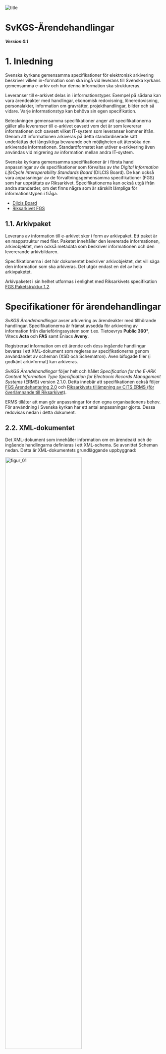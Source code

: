 ![title](https://github.com/svkau/SvKGS-Arendehandlingar/assets/13225565/cd221ec9-201b-4a6b-bc9c-4649614bc0fb)

# SvKGS-Ärendehandlingar

***Version 0.1***

# 1. Inledning

Svenska kyrkans gemensamma specifikationer för elektronisk arkivering beskriver vilken in¬formation som ska
ingå vid leverans till Svenska kyrkans gemensamma e-arkiv och hur denna information ska struktureras.

Leveranser till e-arkivet delas in i informationstyper. Exempel på sådana kan vara ärendeakter med handlingar,
ekonomisk redovisning, löneredovisning, personalakter, information om gravrätter, projekthandlingar, bilder
och så vidare. Varje informationstyp kan behöva sin egen specifikation.

Beteckningen gemensamma specifikationer anger att specifikationerna gäller alla leveranser till e-arkivet oavsett
vem det är som levererar informationen och oavsett vilket IT-system som leveranser kommer ifrån.
Genom att informationen arkiveras på detta standardiserade sätt underlättas det långsiktiga bevarande
och möjligheten att återsöka den arkiverade informationen. Standardformatet kan utöver e-arkivering
även användas vid migrering av information mellan andra IT-system.

Svenska kyrkans gemensamma specifikationer är i första hand anpassningar av de specifikationer som
förvaltas av *the Digital Information LifeCycle Interoperability Standards Board* (DILCIS Board).
De kan också vara anpassningar av de förvaltningsgemensamma specifikationer (FGS) som har upprättats av Riksarkivet.
Specifikationerna kan också utgå ifrån andra standarder, om det finns några som är särskilt lämpliga
för informationstypen i fråga.

- [Dilcis Board](https://dilcis.eu)
- [Riksarkivet FGS](https://riksarkivet.se/fgs-earkiv)

## 1.1. Arkivpaket

Leverans av information till e-arkivet sker i form av arkivpaket. Ett paket är en mappstruktur med filer.
Paketet innehåller den levererade informationen, arkivobjektet, men också metadata som beskriver
informationen och den levererande arkivbildaren.

Specifikationerna i det här dokumentet beskriver arkivobjektet, det vill säga den information som
ska arkiveras. Det utgör endast en del av hela arkivpaketet.

Arkivpaketet i sin helhet utformas i enlighet med Riksarkivets specifikation
[FGS Paketstruktur 1.2](https://riksarkivet.se/Media/pdf-filer/doi-t/FGS_Paketstruktur_RAFGS1V1_2.pdf).

# Specifikationer för ärendehandlingar

*SvKGS Ärendehandlingar* avser arkivering av ärendeakter med tillhörande handlingar.
Specifikationerna är främst avsedda för arkivering av information från diarieföringssystem som
t.ex. Tietoevrys **Public 360°**, Vitecs **Acta** och **FAS** samt Eniacs **Aveny**.

Registrerad information om ett ärende och dess ingående handlingar bevaras i ett XML-dokument som
regleras av specifikationerna genom användandet av scheman (XSD och Schematron).
Även bifogade filer (i godkänt arkivformat) kan arkiveras.

*SvKGS Ärendehandlingar* följer helt och hållet *Specification for the E-ARK Content Information Type
Specification for Electronic Records Management Systems* (ERMS) version 2.1.0.
Detta innebär att specifikationen också följer [FGS Ärendehantering 2.0](https://www.riksarkivet.se/faststallda-kommande-fgser)
och [Riksarkivets tillämpning av CITS ERMS (för överlämnande till Riksarkivet)](https://www.riksarkivet.se/Media/pdf-filer/doi-t/Riksarkivets_tillampning_CITS_ERMS_overlamnande_V1.0.pdf). 

ERMS tillåter att man gör anpassningar för den egna organisationens behov.
För användning i Svenska kyrkan har ett antal anpassningar gjorts.
Dessa redovisas nedan i detta dokument.

## 2.2. XML-dokumentet

Det XML-dokument som innehåller information om en ärendeakt och de ingående handlingarna definieras i ett XML-schema.
Se avsnittet Scheman nedan. Detta är XML-dokumentets grundläggande uppbyggnad:

<img src="https://github.com/svkau/SvKGS-Arendehandlingar/assets/13225565/0f2e491d-dc32-4565-9e4d-c27bf7c0bd76" alt="figur_01" width="70%"/>

*Figur 1. Grundläggande struktur i ett XML-dokument.*

Elementet `erms` är dokumentets rot-element. Elementet `control` innehåller underelement med information om
själva XML-dokumentet (se Tabell 1).

Elementet `aggregations` rymmer underelement av typen aggregation, vilket i det här fallet betyder ärendeakt
(se Tabell 2 och Tabell 3). Notera att det i *SvKGS Ärendehandlingar* endast får finnas en aggregation i varje XML-dokument.

Elementet `aggregation` kan innehålla flera element av typen record, alltså ärendehandlingar (se Tabell 4 och Tabell 5).
Varje `record` kan innehålla elementet `appendix` som är en bifogad fil till den registrerade handlingen (se Tabell 6).

Observera att det tillagda elementet `svkAppendix` används i *SvKGS Ärendehandlingar* i stället för ERMS-elementet `appendix`.

I tabellerna nedan finns de element som bör eller måste finnas i ett XML-dokument enligt *SvKGS Ärendehandlingar*.
Tabellerna följer strukturen i XML-dokumentet:

<img src="https://github.com/svkau/SvKGS-Arendehandlingar/assets/13225565/d8e9664f-a7a5-40a5-994d-28731a558577" alt="figur_02" width="70%"/>

*Figur 2. Översikt av tabeller med dataelement.*

## 2.3. Värdelistor

I många fall är det värde som får anges i ett dataelement begränsat till värden som finns i en specificerad värdelista.
De värdelistor som ingår i *SvKGS Ärendehandlingar* finns nedan i detta dokument.
Värdelistorna kan innehålla värden från ERMS eller vara tillagda värden och är därför också en del av
Svenska kyrkans anpassning av ERMS. Utgångspunkten har varit att så långt som möjligt använda värden från ERMS.

## 2.4. Scheman

XML-scheman och Schematron används i ERMS för att på ett mer tekniskt sätt definiera hur dataelementen
ska utformas. Scheman kan också användas för att validera ett XML-dokument så att man kan avgöra om det
följer specifikationen.

I ERMS ingår schemana [ERMS.xsd](https://citserms.dilcis.eu/schema/ERMS.xsd) och [ERMS.sch](https://citserms.dilcis.eu/schema/erms.sch).

I *SvKGS Ärendehandlingar* används schemana

**ERMS.xsd**<br/>
Schemat används för att validera de delat av XML-dokumentet som följer ERMS-standard.

**ERMS-SVK-element.xsd**<br/>
I detta schema definieras alla element som är Svenska kyrkans tillägg till ERMS. Schemat är alltså inte
specifikt för *SvKGS Ärendehandlingar* utan används i andra anpassningar av ERMS.
Schemat är publikt tillgängligt på [Github](https://github.com/svkau/ERMS-SVK-element.xsd).

**ERMS-SVK-ARENDE.xsd**<br/>
Schemat reglerar själva strukturen på den del av XML-dokumentet som utgörs av Svenska kyrkans tillägg
och vilka tillagda element som får användas i enlighet med SvKGS Ärendehandlingar.
Denna del av XML-dokumentet ingår i ERMS-elementet `additionalXMLData`.

**ERMS-SVK-ARENDEN.sch**<br/>
Schemat innehåller dels de regler som ingår i ERMS-standarden (ERMS.sch), dels Svenska kyrkans regler som
de beskrivs i *SvKGS Ärendehandlingar*. De två sistnämnda schemana är specifika för
*SvKGS Ärendehandlingar* och är publikt tillgängliga på [Github](https://github.com/svkau/SvKGS-Arendehandlingar).

En särskild anmärkning om elementet `appendix` i behöver göras. Eftersom det har funnits behov av att
utöka detta element med flera underelement, och då det inte finns något element `additionalXMLData` här,
används inte `appendix` utan i stället ett eget element `svkAppendix` som definieras i ERMS-SVK-element.xsd.

Användandet av elementet appendix förbjuds genom en regel i ERMS-SVK.sch.

För att validera ett XML-dokument och avgöra om det följer specifikationerna i *SvKGS Ärendehandlingar*, måste man
alltså använda både **ERMS.xsd** och **ERMS-SVK-ARENDE.xsd** (som i sin tur importerar och använder **ERMS-SVK-element.xsd**).
Därtill måste dokumentet valideras mot **ERMS-SVK-ARENDE.sch**.

## 2.5. Datatyper

Värden som anges i dataelementen måste vara av de datatyper som definieras i XML-schemana.
Datatyper som kan förekomma är:

- [string](https://www.w3.org/TR/xmlschema-2/#string)
- [token](https://www.w3.org/TR/xmlschema-2/#token)
- [integer](https://www.w3.org/TR/xmlschema-2/#integer)
- [decimal](https://www.w3.org/TR/xmlschema-2/#decimal)
- [dateTime](https://www.w3.org/TR/xmlschema-2/#dateTime)
- [boolean](https://www.w3.org/TR/xmlschema-2/#boolean)

För att ange datum används alltid datatypen dateTime, vilket betyder att både datum och klocklag ned till
sekundnivå ska anges i [UTC-format](https://sv.wikipedia.org/wiki/Koordinerad_universell_tid)
enligt [ISO 8601](https://sv.wikipedia.org/wiki/ISO_8601) (med bindestreck och kolon). Om klockslag saknas används
noll-tecken. Tidszon anges i regel inte och förutsätts då vara Europe/Stockholm.

Exempel på datum och tid: `2018-03-04T15:15:22`. Enbart datum: `2020-09-17T00:00:00`.

Vid angivande av tal (integer och decimal) används inte tusentalsavgränsare.

Vid angivande av decimal används punkt som decimalavgränsare.

## 2.6. Råd om användandet av *SvKGS Ärendehandlingar*

I tabellerna med dataelement nedan har varje element en identifieringskod (t.ex. ERMS-SVK:1).
Även elementets motsvarande kod i ERMS anges, om det inte är ett tillagt element.

Om ett element är obligatoriskt, anges detta särskilt. I annat fall är det frivilligt att använda elementet.

Element kan få förekomma en enda gång eller upprepade gånger i ett XML-dokument.
Om ett element får upprepas, anges detta särskilt. I annat fall får elementet endast förekomma en gång.

I tabellerna anges också motsvarande XML-elements namn och vilken datatyp som ska användas.

Informationen i det levererande IT-systemet måste mappas mot specifikationens dataelement och sedan transformeras
till ett XML-format som kan valideras av de scheman som ingår i specifikationen.
Alla XML-filer måste ha teckenkodning UTF-8.

En XML-fil får enbart innehålla ett enda ärende, men leveransen kan bestå av flera filer.
Filerna samlas i en mapp, och om leveransen innehåller dokumentfiler samlas dessa i en undermapp.
Varje sådant leveranspaket får bara innehålla ärenden från en och samma arkivbildare och ett och samma diarium.

<img src="https://github.com/svkau/SvKGS-Arendehandlingar/assets/13225565/98ae301d-a05f-4f40-aef9-2f77683210d6" alt="figur_03" width="70%"/>

*Figur 3. Mappstruktur för ärendeleverans. Namn på mappar och filer är enbart exempel.*

Innan en leverans till e-arkivet görs, måste den levererande parten och e-arkivets förvaltningsorganisation
tillsammans upprätta en leveransöverenskommelse där villkor och förutsättningar för leveransen specificeras.
Se mer om leveransförfarandet i Arkivhandboken, kapitel 8.

# 3. Dataelement med exempel

## 3.1. Övergripande information om XML-dokumentet

Kontroll är ett obligatoriskt element som beskriver själva XML-filen och vad den innehåller.
Den underlättare förståelsen av informationen, om XML-filen skulle separeras från arkivpaketet.

### Tabell 1. Kontroll

---

#### ERMS-SVK:1

(ERMS1)

***Identifikator***

> Identifierar ERMS-dokumentet

> Obligatoriskt. Elementet får upprepas.

> Tre identifikatorer måste användas: arkivbildarens namn och id samt ärendets nummer. Se exempel nedan.

> **XML-element:**	`identification`<br/>
> **Datatyp:**	string

---

#### ERMS-SVK:2

(ERMS2)

***Typ av identifikator***

> Beskrivning av identifikatorn.

> Obligatoriskt. Värdet väljs från SVK-värdelista 1.

> **XML-element:**	`identification/@identificationType`<br/>
> **Datatyp:**	string

---

#### Exempel 1 – Identifikator

```xml
<control>
    <identification identificationType="arkivbildare">Sunne pastorat</identification>
    <identification identificationType="organisationsnummer">1234567890</identification>
    <identification identificationType="aid">5610</identification>
    <identification identificationType="ärendenummer">P 2019-0254</identification>
</control>
```

---

#### ERMS-SVK:3

(ERMS3)

***Informationsklassning***

> Informationsklass som baseras på säkerhetsklassificering.

> **XML-element:**	`informationClass`<br/>
> **Datatyp:**	string

---

#### ERMS-SVK:4

(ERMS4-6)

***Klassificeringsstruktur***

> Den klassificeringsstruktur som har använts vid klassificering av det aktuella ärendet.

> Obligatoriskt. Värdet välj från SVK-värdelista 2.

> **XML-element:**	`classificationSchema/textualDescriptionOfClassificationSchema/p` <br/>
> **Datatyp:**	string

---

#### Exempel 2 – Klassificeringsstruktur

```xml
<control>
	<classificationSchema>
		<textualDescriptionOfClassificationSchema>
			<p>KlaSL2016_1.0</p>
		</textualDescriptionOfClassificationSchema>
	</classificationSchema>
</control>
```
---

#### ERMS-SVK:5

(ERMS8)

***Säkerhetsklassning***

> Säkerhetsklass.

> **XML-element:**	`securityClass` <br/>
> **Datatyp:**	string

---

#### ERMS-SVK:6

(ERMS10)

***Underhåll***

> Samlingselement för underhållsinformation som används för att beskriva XML-dokumentets tillkomst och eventuella ändringar.

> Obligatoriskt.

> **XML-element:**	`maintenanceInformation`

---

#### ERMS-SVK:7

(ERMS11)

***Status***

> XML-dokumentets status.

> Obligatoriskt. Värdet välj från SVK-värdelista 3.
>
> För ett nyskapat dokument är värdet alltid `new`.

> **XML-element:**	`maintenanceStatus/@value` <br/>
> **Datatyp:**	string

---

#### ERMS-SVK:8

(ERMS12)

***Skapare***

> Samlingselement med beskrivning av den instans som har skapat XML-dokumentet.

> Obligatoriskt.

> **XML-element:**	`maintenanceAgency`

---

#### ERMS-SVK:9

(ERMS13)

***Skapare ID***

> Identifierande kod för den instans som har skapat XML-dokumentet.

> Obligatoriskt.

> **XML-element:**	`agencyCode`<br/>
> **Datatyp:**	string

---

#### ERMS-SVK:10

(ERMS14)

***Typ av ID***

> Beskriver vilken typ av kod som har använts för att identifiera skaparen av XML-dokumentet.

> Obligatoriskt. Värdet väljs från SVK-värdelista 4.

> **XML-element:**	`agencyCode/@type`<br/>
> **Datatyp:**	string

---

#### ERMS-SVK:11

(ERMS15)

***Alternativt ID***

> Ytterligare en identifierande kod som kan användas vid behov.

> **XML-element:**	`otherAgencyCode<br/>
> **Datatyp:**	string

---

#### ERMS-SVK:12

(ERMS16)

***Typ av alternativt IDID***

> Samma som ovan (ERMS-SVK:10)

> Obligatoriskt om Alternativt ID används.

> **XML-element:**	`otherAgencyCode/@type`<br/>
> **Datatyp:**	string

---

#### ERMS-SVK:13

(ERMS17)

***Skapare Namn***

> Namn på den instans som har skapat XML-dokumentet.

> Obligatoriskt.

> **XML-element:**	`agencyName`<br/>
> **Datatyp:**	string

---

#### ERMS-SVK:14

(ERMS19)

***Underhållshistoria***

>Samlingselement för dokumentets underhållshistoria.

> Obligatoriskt.

> **XML-element:**	`maintenanceHistory`

---

#### ERMS-SVK:15

(ERMS20)

***Underhållshändelse***

> En händelse i dokumentets underhållshistoria.

> Obligatoriskt. Elementet kan upprepas.
> 
> När XML-dokumentet skapas, får det en *Underhållshändelse* av typen `created`.

> **XML-element:**	`maintenanceEvent`

---

#### ERMS-SVK:16

(ERMS21)

***Typ av händelse***

> Typ av underhållshändelse.

> Obligatoriskt. Värdet väljs från SVK-VÄRDELISTA 5.

> **XML-element:**	`eventType/@value`<br/>
> **Datatyp:**	token

---

#### ERMS-SVK:17

(ERMS22)

***Datum för händelse***

> Datum då underhållshändelsen inträffade.

> Obligatoriskt.

> **XML-element:**	`eventDateTime`<br/>
> **Datatyp:**	dateTime

---

#### ERMS-SVK:18

(ERMS23)

***Utförare***

> Den agent som har utfört handlingen.

> Obligatoriskt.

> **XML-element:**	`agent`

---

#### ERMS-SVK:19

(ERMS93)

***Typ av utförare***

> Anger vilken egenskap utföraren har i förhållande till den utförda handlingen.

> Obligatoriskt. Värdet väljs från SVK-VÄRDELISTA 6.

> **XML-element:**	`agent/@agentType`<br/>
> **Datatyp:**	string

---

#### ERMS-SVK:20

(ERMS95)

***Namn***

> Namn på den person eller organisation som har utfört handlingen.

> Obligatoriskt.

> **XML-element:**	`agent/name`<br/>
> **Datatyp:**	string

---

#### ERMS-SVK:21

(ERMS99)

***Organisation***

> Organisationstillhörighet.

> Obligatoriskt om det är en person som är agent.

> **XML-element:**	`agent/organisation`<br/>
> **Datatyp:**	string

---

#### Exempel 3 – Underhåll

```xml
<control>
	<maintenanceInformation>
		<maintenanceStatus value="new"/>
		<maintenanceAgency>
			<agencyCode type="organisationsnummer">1234567876</agencyCode>
				<agencyName>Kyrkostyrelsen</agencyName>
		</maintenanceAgency>
		<maintenanceHistory>
			<maintenanceEvent>
				<eventType value="created"/>
				<eventDateTime>2001-12-17T09:30:47</eventDateTime>
				<agent agentType="deliverer">
					<name>Public 360</name>
					<organisation>Tietoevry</organisation>
				</agent>
			</maintenanceEvent>
		</maintenanceHistory>
	</maintenanceInformation>
</control>
```

---

## 3.2. Information om ärendeakter

### Tabell 2. Ärendeakter

---

#### ERMS-SVK:22

(ERMS198)

***Ärendeakt***

> Samlingsobjekt för ärendeakten med ingående dokument och filer.

> Obligatoriskt.
> 
> Varje ärendeakt ska dokumenteras i en XML-fil, och ingen XML-fil får innehålla mer än en ärendeakt.

> **XML-element:**	`aggregation`

---

#### ERMS-SVK:23

(ERMS199)

***Identifikator***

> Identifikator för ärendeakten i form av UUID. Identifikatorn anges automatiskt redan i det levererande systemet eller vid överföring till e-arkivet.

> Obligatoriskt.

> **XML-element:**	`aggregation/@systemIdentifier`<br/>
> **Datatyp:**	string

---

#### ERMS-SVK:24

(ERMS200)

***Typ av aggregation***

> Typ av aggregation, vilket i den här specifikationen alltid är ”caseFile”, det vill säga ”ärendeakt”.

> Obligatoriskt.

> **XML-element:**	`aggregation/@aggregationType=”caseFile”`<br/>
> **Datatyp:**	string

---

#### Exempel 4 – Ärendeakt

```xml
<aggregation systemIdentifier="3b9fbc5f-3eaf-4521-9726-0f142feb04c3" aggregationType="caseFile">
```

---

#### ERMS-SVK:25

(ERMS218)

***Ärendenummer***

> Ärendets officiella nummer, ”diarienumret”.

> Obligatoriskt.
> 
> Ärendenumret ska ha formatet [diariekod] [årtal]-[löpnummer].
> Diariekoden ska bestå av versaler. Löpnumret ska bestå av fyra siffror
> och fylls vid behov ut med nollor, t.ex. S 2019-0043.

> **XML-element:**	`objectId`<br/>
> **Datatyp:**	string

---

#### ERMS-SVK:26

(ERMS219)

***Arkivansvarigs ID***

> Ett unikt ID för den arkivansvariga enheten.

> Obligatoriskt. Värdet på attributet `extraIdType` hämtas från SVK-värdelista 4.

> **XML-element:**	`extraId`<br/>
> **Datatyp:**	string

---

#### ERMS-SVK:27

(ERMS219)

***Intern identifikator***

> Befintligt id i det levererande systemet.

> Om elementet *Intern identifikator* används, måste attributet `extraIdType` ha värdet ”deliveringSystemId”.

> **XML-element:**	`objectId`<br/>
> **Datatyp:**	string

---

#### Exempel 5 – Ärendenummer och Intern identifikator

```xml
<aggregation>
	<objectId>F 2019-0032</objectId>
	<extraId extraIdType="organisationsnummer">0987654321</extraId>
	<extraId extraIdType="deliveringSystemId">34565</extraId>
</aggregation>
```

---

#### ERMS-SVK:28

(ERMS202)

***Informationsklassning***

> Ärendets informationsklass.

> **XML-element:**	`informationClass`<br/>
> **Datatyp:**	string

---

#### ERMS-SVK:29

(ERMS203)

***Säkerhetsklassning***

> Ärendets säkerhetsklass.

> **XML-element:**	`securityClass`<br/>
> **Datatyp:**	string

---

#### ERMS-SVK:30

(ERMS208)

***Klassificering***

> Namnet på den process i den officiella klassificeringsstrukturen som har angivits som klassificering av ärendet och de ingående handlingarna.

> **XML-element:**	`classification`<br/>
> **Datatyp:**	string

---

#### ERMS-SVK:31

(ERMS75)

***Klassificeringskod***

> Namnet på den process i den officiella klassificeringsstrukturen som har angivits som klassificering av ärendet och de ingående handlingarna.

> **XML-element:**	`classification/@classificationCode`<br/>
> **Datatyp:**	string

---

#### Exempel 6 – Klassificering

```xml
<aggregation>
	<classification classificationCode="2.7">Ge service</classification>
</aggregation>
```

---

#### ERMS-SVK:32

(ERMS223)

***Nyckelord***

> Samlingselement för enskilda nyckelord.

> **XML-element:**	`keywords`<br/>

---

#### ERMS-SVK:33

(ERMS224)

***Nyckelord***

> Enskilt nyckelord.

> Elementet kan upprepas.

> **XML-element:**	`keyword`<br/>
> **Datatyp:**	string

---

#### Exempel 7 – Nyckelord

```xml
<aggregation>
	<keywords>
		<keyword>församlingsordning</keyword>
		<keyword>kyrkorådet</keyword>
	</keywords>
</aggregation>
```

---

#### ERMS-SVK:34

(ERMS209)

***Ärendemening***

> Ärendemening, ärendets titel.

> **XML-element:**	`title`<br/>
> **Datatyp:**	string

---

#### ERMS-SVK:35

(ERMS210)

***Offentlig titel***

> Används endast för Offentlig titel i leveranser från Public 360°.

> Om elementet `otherTitel` används måste attributet `titleType` ha värdet ”publicTitle”.

> **XML-element:**	`otherTitle`<br/>
> **Datatyp:**	string

---

#### Exempel 8 – Ärendemening och Offentlig titel

```xml
<aggregation>
	<title>Ärendets titel</title>
	<otherTitle titleType="publicTitle">En offentlig titel</otherTitle>
</aggregation>
```

---

#### ERMS-SVK:36

(ERMS239)

***Ärendestatus***

> Ärendets status.

> Obligatoriskt. Värdet väljs från värdelistan SVK-värdelista 7.
>
> Giltiga värden:”closed” (avslutat) eller ”obliterated” (makulerat).
 
```xml
<aggregation>
	<status value="closed"/>
</aggregation>
```

> **XML-element:**	`status/@value`<br/>
> **Datatyp:**	string

---

#### ERMS-SVK:37

(ERMS52-53)

***Ärendereferens***

> Referens till och/eller från annat ärende.

> Elementet kan upprepas.
>
> Om möjligt anges det andra ärendets *Ärendenummer* enligt specifikationen i detta dokument,
> annars ärendenumret i annat format eller fritext.
> 
> Om elementet *Ärendereferens* används, måste attributet `relationType` ha värdet ”reference”.

> **XML-element:**	`relation`<br/>
> **Datatyp:**	string

---

#### Exempel 9 – Ärendereferens

```xml
<aggregation>
	<relation relationType="reference">F 2019-0454</relation>
</aggregation>
```

---

#### ERMS-SVK:38

(ERMS252, ERMS43)

***Utökad XML-data***

> Utökad XML-data är en del av Svenska kyrkans anpassning av ERMS.

> Obligatoriskt
> 
> Se Tabell 3.

> **XML-element:**	`additionalXMLData`<br/>

---

#### ERMS-SVK:39

(ERMS253, ERMS57)

***Sekretess***

>Samlingselement för uppgift om sekretess.

> Elementet kan upprepas.
>
> Om elementet *Sekretess* används måste attributet `restrictionType` ha värdet ”confidential”.

> **XML-element:**	`restriction`<br/>

---

#### ERMS-SVK:40

(ERMS253, ERMS57)

***Förklarande text***

>Fritext som beskriver sekretessen.

> **XML-element:**	`explanatoryText`<br/>
> **Datatyp:**	string

---

#### ERMS-SVK:41

(ERMS59)

***Lagrum***

>Hänvisning till paragraf i kyrkoordningens 54 kapitel, till Offentlighets- och sekretesslagen
> eller till annat lagrum som stöder den angivna sekretessen.

> **XML-element:**	`regulation`<br/>
> **Datatyp:**	string

---

#### ERMS-SVK:42

(ERMS62)

***Sekretessdatum***

>Datum från och med vilket sekretessen anses gälla.

>Om elementet *Sekretessdatum* används, måste attributet `dateType` ha värdet ”created”.

> **XML-element:**	`dates/date`<br/>
> **Datatyp:**	dateTime

---

#### Exempel 10 – Sekretess

```xml
<aggregation>
	<restriction restrictionType="confidential">
		<explanatoryText>Sekretess enligt KO</explanatoryText>
		<regulation>KO 54:2</regulation>
		<dates>
			<date dateType="created">2020-01-02T00:00:00</date>
		</dates>
	</restriction>
</aggregation>
```

---

#### ERMS-SVK:43

(ERMS230-235)

***Aktörer***

>Samlingselement för alla agerande parter i ärendet.

> **XML-element:**	`agents`<br/>

---

#### ERMS-SVK:44

(ERMS230)

***Skapare***

>Den som har skapat ärendet i systemet.

>Om elementet *Skapare* används, måste attributet `agentType` ha värdet ”creator”.
> 
> Namn och användarnamn anges i underelementen `name` (obligatoriskt) och `idNumber` (frivilligt). Se exemplet nedan.
> 
> Om `idNumber` används hämtas värdet från SVK-värdelista 8.

> **XML-element:**	`agent`, `name` (string), `idNumber`<br/>

---

#### ERMS-SVK:45

***Handläggare***

>Ansvarig handläggare för ärendet.

>Om elementet *Handläggare* används, måste attributet `agentType` ha värdet ”responsible_person”.
> 
> Namn och användarnamn anges i underelementen `name` (obligatoriskt) och `idNumber` (frivilligt). Se exemplet nedan.
> 
> Om `idNumber` används hämtas värdet från SVK-värdelista 8.

> **XML-element:**	`agent`, `name` (string), `idNumber`<br/>

---

#### ERMS-SVK:46

(ERMS232)

***Medhandläggare***

>Eventuella medhandläggare utöver den ansvariga.

> Elementet kan upprepas.
> 
>Om elementet *Medhandläggare* används, måste attributet `agentType` ha värdet ”editor”.
> 
> Namn och användarnamn anges i underelementen `name` (obligatoriskt) och `idNumber` (frivilligt). Se exemplet nedan.
> 
> Om `idNumber` används hämtas värdet från SVK-värdelista 8.

> **XML-element:**	`agent`, `name` (string), `idNumber`<br/>

---

#### ERMS-SVK:47

***Ärendepart***

>Extern part i ärendet.

> Elementet kan upprepas.
> 
>Om elementet *Ärendepart* används, måste attributet `agentType` ha värdet ”counterpart”.
> 
> Namn och användarnamn anges i underelementen `name` (obligatoriskt) och `idNumber` (frivilligt). Se exemplet nedan.
> 
> Om `idNumber` används hämtas värdet från SVK-värdelista 8.

> **XML-element:**	`agent`, `name` (string), `idNumber`<br/>

---

#### ERMS-SVK:48

***Annan aktör***

>Annan typ av aktör eller kontakt kopplad till ärendet.

> Elementet kan upprepas.
> 
>Om elementet *Annan aktör* används, måste attributet `agentType` ha värdet ”agent”.
> 
> Namn och användarnamn anges i underelementen `name` (obligatoriskt) och `idNumber` (frivilligt). Se exemplet nedan.
> 
> Om `idNumber` används hämtas värdet från SVK-värdelista 8.

> **XML-element:**	`agent`, `name` (string), `idNumber`<br/>

---

#### ERMS-SVK:49

***Avslutare***

>Den som har avslutat eller makulerat ärendet.

>Om elementet *Avslutare* används, måste attributet `agentType` ha värdet ”other”
> och `otherAgentType` värdet ”closing_person”.
> 
> Namn och användarnamn anges i underelementen `name` (obligatoriskt) och `idNumber` (frivilligt). Se exemplet nedan.
> 
> Om `idNumber` används hämtas värdet från SVK-värdelista 8.

> **XML-element:**	`agent`, `name` (string), `idNumber`<br/>

---

#### Exempel 11 – Aktörer

```xml
<aggregation>
	<agents>
		<agent agentType="creator">
			<name>Anna Andersson</name>
			<idNumber idNumberType="username">svkanan</idNumber>
		</agent>
		<agent agentType="responsible_person">
			<name>Johan Göransson</name>
			<idNumber idNumberType="username">svkjogo</idNumber>
		</agent>
		<agent agentType="counterpart">
			<name>Försäkringskassan</name>
		</agent>
		<agent agentType="other" otherAgentType="closing_person">
			<name>Erik Gustavsson</name>
			<idNumber idNumberType="username">svkergu</idNumber>
		</agent>
	</agents>
</aggregation>
```

---

#### ERMS-SVK:50

(ERMS211)

***Beskrivning***

>En beskrivning av ärendet utöver *Ärendemening*.

> **XML-element:**	`description`<br/>
> **Datatyp:**	string

---

#### ERMS-SVK:51

(ERMS204-206)

***Datum***

>Samlingselement för datum som gäller för ärendet.

> **XML-element:**	`dates`<br/>

---

#### ERMS-SVK:52

(ERMS232)

***Skapat***

>Datum då ärendet skapades i systemet. Här avses ett av systemet automatiskt satt datum.

>Obligatoriskt.
> 
> Om uppgiften saknas i diariesystemet, används samma datum som för *Öppnat*.
> 
> Om elementet *Skapat* används, måste `dateType` ha värdet ”created”.

> **XML-element:**	`date/@dateType=”created”`<br/>
> **Datatyp:**	dateTime

---

#### ERMS-SVK:53

***Öppnat***

>Datum då ärendet officiellt öppnades.

>Obligatoriskt.
> 
> Om elementet *Öppnat* används, måste `dateType` ha värdet ”opened”.

> **XML-element:**	`date/@dateType=”opened”`<br/>
> **Datatyp:**	dateTime

---

#### ERMS-SVK:54

***Avslutat***

>Datum då ärendet avslutades eller makulerades.

>Obligatoriskt.
> 
> Om elementet *Avslutat* används, måste `dateType` ha värdet ”closed”.

> **XML-element:**	`date/@dateType=”closed”`<br/>
> **Datatyp:**	dateTime

---

#### Exempel 12 – Datum

```xml
<aggregation>
	<dates>
		<date dateType="created">2020-05-20T00:00:00</date>
		<date dateType="opened">2020-05-22T00:00:00</date>
		<date dateType="closed">2020-05-30T00:00:00</date>
	</dates>
</aggregation>
```

---

#### ERMS-SVK:55

(ERMS240)

***Beslut i ärendet***

>Samlingselement som används för uppgifter om beslut som har fattats i ärendet och
> som i diariesystemet har registrerats separat och inte som en vanlig handling.

>Elementet kan upprepas.

> **XML-element:**	`action`<br/>

---

#### ERMS-SVK:56

(ERMS84)

***Beslutstext***

>Beslutets lydelse samt ev. referens till protokoll.

> Obligatoriskt om elementet *Beslut i ärendet* används.

> **XML-element:**	`actionText`<br/>
> **Datatyp:**	string

---

#### ERMS-SVK:57

(ERMS87)

***Typ av händelse***

> Obligatoriskt om elementet *Beslut i ärendet* används.
> 
> Elementet måste ha värdet ”beslut”.

> **XML-element:**	`actionType`<br/>
> **Datatyp:**	string

---

#### ERMS-SVK:58

(ERMS89, ERMS47)

***Beslutsdatum***

> Datum då beslutet fattades.
 
> Om elementet *Beslutsdatum* används, måste `dateType` ha värdet ”decision_date”.

> **XML-element:**	`dates/date/@dateType=”decision_date”`<br/>
> **Datatyp:**	dateTime

---

#### ERMS-SVK:59

(ERMS90-91, 93)

***Beslutsfattare***

> Namn på person eller organ som har fattat beslutet.
 
> Underelementet `agent` används. Se exemplet nedan.
> 
> Om elementet *Beslutsfattare* används, måste `agentType` ha värdet ”authorising_person”.

> **XML-element:**	`agents/agent/name`<br/>
> **Datatyp:**	string

---

#### Exempel 13 – Beslut i ärendet

```xml
<aggregation>
	<action>
		<actionText>Beslutets lydelse</actionText>
		<actionType>beslut</actionType>
		<dates>
			<actionDate dateType="decision_date">2020-05-20T00:00:00</actionDate>
		</dates>
		<agents>
			<agent agentType="other" otherAgentType="authorising_person">
				<name>Kyrkorådet</name>
			</agent>
		</agents>
	</action>
</aggregation>
```

#### ERMS-SVK:60

(ERMS212, ERMS50)

***Kommentar***

> Kommentar till ärendet.
 
> Kommentaren utgörs av en enda sammanhängande text och är inte möjlig att upprepa. Se exemplet nedan.
> 
> För upprepade kommentarer eller anteckningar används i stället elementet `svkNotes`, se Tabell 3.
>
> Om elementet *Kommentar* används, måste `noteType` ha värdet ”comment”.

> **XML-element:**	`notes/note`<br/>
> **Datatyp:**	string

---

#### ERMS-SVK:61

(ERMS51)

***Datum för kommentar***

> Datum då kommentaren skapades.

> **XML-element:**	`notes/note/@noteDate`<br/>
> **Datatyp:**	dateTime

---

#### Exempel 14 – Kommentar

```xml
<aggregation>
	<notes>
		<note noteType="comment" noteDate="2019-02-21T00:00:00">Detta är en kommentar</note>
	</notes>
</aggregation>
```

---

#### ERMS-SVK:62

***Tilläggsinformation***

> De element som inte ingår i ERMS utan är tillägg i Svenska kyrkans anpassning är samlade i elementet *Tilläggsinformation*.

> Obligatoriskt.

> **XML-element:** `additionalInformation/additionalXMLData/svk:ermsSvkArende/svk:ermsSvkAggregation`<br/>

---

#### ERMS-SVK:63

***Schemaversioner***

> Anger vilka versioner av ERMS-SVK-ARENDE.xsd, ERMS.xsd, ERMS-SVK-element.xsd
> och ERMS-SVK-ARENDE.sch som XML-dokumentet är kompatibelt med.

> Obligatoriskt.

> **XML-element:**<br/>
> `svk:ermsSvkArende/`<br/>
> `@SchemaVersion="1.0"` (decimal)<br/>
> `@ermsSchemaVersion="2.1.2"` (token)<br/>
> `@elementSchemaVersion="1.0"` (decimal)<br/>
> `@schematronVersion="1.0">` (decimal)

---

#### ERMS-SVK:64

***Initiativ***

> Anger om initiativ till ärendets öppnande är externt
> (genom en inkommande handling), eller om ärendet har öppnats på eget (internt) initiativ.

> Värdet väljs från värdelistan SVK-värdelista 9.
> Möjliga värden: ”externt”eller ”eget”.

> **XML-element:** `svk:initiative`<br/>
> **Datatyp:** token

---

#### ERMS-SVK:65

***Relaterade objekt***

> Samlingselement med referenser till objekt som ärendet relaterar till.

> Objekten kan vara projekt eller fastigheter.

> **XML-element:** `svk:relatedObjects`<br/>

---

#### ERMS-SVK:66

***Relaterat objekt***

> Referens till objekt som ärendet relaterar till.

> Elementet kan upprepas.

> **XML-element:** `svk:relatedObject`<br/>

---

#### ERMS-SVK:67

***Typ av objekt***

> Anger vilken typ av objekt det är fråga om.

> Obligatoriskt om elementet *Relaterat objekt* används. Värdet väljs från SVK-värdelista 18.

> **XML-element:** `svk:relatedObject/@typeOfObject`<br/>
> **Datatyp:** token

---

#### ERMS-SVK:68

***Objektnamn***

> Det relaterade objektets namn.

> Obligatoriskt om elementet *Relaterat objekt* används.

> **XML-element:** `svk:objectName`<br/>
> **Datatyp:** token

---

#### ERMS-SVK:69

***ObjektID***

> Projektnummer, fastighetsbeteckning eller annan identifikator för objektet.

> Obligatoriskt om elementet *Relaterat objekt* används.

> **XML-element:** `svk:objectId`<br/>
> **Datatyp:** token

---

#### ERMS-SVK:70

***Internt ID***

> Objektets id-nummer i det levererande systemet.

> **XML-element:** `svk:deliveringSystemId`<br/>
> **Datatyp:** token

---

#### Exempel 15 – Relaterat objekt

```xml
<svk:ermsSvkAggregation>
	<svk:relatedObject>
		<svk:relatedObject typeOfObject="project">
			<svk:objectName>Omläggning av kyrktaket 2009</svk:objectName>
			<svk:objectId>P 2009:1</svk:objectId>
			<svk:deliveringSystemId>34958</svk:deliveringSystemId>
		</svk:relatedObject>
	</svk:relatedObjects >
</svk:ermsSvkAggregation>
```

---

#### ERMS-SVK:71

***Anteckningar***

> Samlingselement för anteckningar kopplade till ett ärende.

> **XML-element:** `svk:svkNotes`<br/>

---

#### ERMS-SVK:72

***Anteckning***

> Enskild anteckning kopplad till ärendet.

> Elementet kan upprepas.

> **XML-element:** `svk:svkNote`<br/>

---

#### ERMS-SVK:73

***Typ av anteckning***

> Kategorisering av anteckningen.

> Obligatoriskt om elementet *Anteckning* används. Värdet väljs från SVK-värdelista 10.

> **XML-element:** `svk:svkNote/@typeOfNote`<br/>
> **Datatyp:** token

---

#### ERMS-SVK:74

***Text***

> Anteckningens lydelse.

> Obligatoriskt om elementet *Anteckning* används.

> **XML-element:** `svk:noteText`<br/>
> **Datatyp:** string

---

#### ERMS-SVK:75

***Skapare av anteckning***

> Person som har gjort anteckningen.

> Obligatoriskt om elementet *Anteckning* används.

> **XML-element:** `svk:noteAuthor`<br/>
> **Datatyp:** token

---

#### ERMS-SVK:76

***Datum för anteckning***

> Datum och tid när anteckningen gjordes.

> Obligatoriskt om elementet *Anteckning* används.

> **XML-element:** `svk:noteDate`<br/>
> **Datatyp:** dateTime

---

#### Exempel 16 – Anteckningar

```xml
<svk:ermsSvkAggregation>
	<svk:svkNotes>
		<svk:svkNote typeOfNote="generell anteckning">
			<svk:noteText>Detta är en anteckning</svk:noteText>
			<svk:noteAuthor>Jörgen Persson</svk:noteAuthor>
			<svk:noteDate>2019-02-23T00:00:00</svk:noteDate>
		</svk:svkNote>
	</svk:svkNotes>
</svk:ermsSvkAggregation>
```

---

#### ERMS-SVK:77

***Ändringslogg***

> Samlingselement för loggningsuppgifter.

> **XML-element:** `svk:auditLogEvents`<br/>

---

#### ERMS-SVK:78

***Händelse***

> Enskild händelse i ändringsloggen.

> Obligatoriskt om elementet *Ändringslogg* används.

> **XML-element:** `svk:auditLogEvent`<br/>

---

#### ERMS-SVK:79

***Tid***

> Datum och tid då ändringen gjordes.

> Obligatoriskt om elementet *Händelse* används.

> **XML-element:** `svk:eventTime`<br/>
> **Datatyp:** dateTime

---

#### ERMS-SVK:80

***Användare***

> Namn på personen som gjorde ändringen.

> Obligatoriskt om elementet *Händelse* används.

> **XML-element:** `svk:user`<br/>
> **Datatyp:** token

---

#### ERMS-SVK:81

***Tillämpningsområde***

> Beskrivning av det som ändringen avser.

> Obligatoriskt om elementet *Händelse* används. Värdet väljs från SVK-värdelista 11.

> **XML-element:** `svk:scope`<br/>
> **Datatyp:** token

---

#### ERMS-SVK:82

***Åtgärd***

> Beskrivning av ändringen.

> Obligatoriskt om elementet *Händelse* används. Värdet väljs från SVK-värdelista 12.

> **XML-element:** `svk:action`<br/>
> **Datatyp:** token

---

#### ERMS-SVK:83

***Värde före ändring***

> Om ett värde har ändrats, anges här lydelsen före ändringen.

> **XML-element:** `svk:valueBeforeChange`<br/>
> **Datatyp:** token

---

#### ERMS-SVK:84

***Värde efter ändring***

> Om ett värde har ändrats, anges här lydelsen efter ändringen.

> **XML-element:** `svk:valueAfterChange`<br/>
> **Datatyp:** token

---

#### Exempel 17 – Ändringslogg

```xml
<svk:ermsSvkAggregation>
	<svk:auditLogEvents>
		<svk:auditLogEvent>
			<svk:time>2009-09-22T11:47:00</svk:time>
			<svk:user> Jörgen Persson</svk:user>
			<svk:scope>ärende</svk:scope>
			<svk:action>create</svk:action>
		</svk:auditLogEvent>
		<svk:auditLogEvent>
			<svk:time>2009-09-22T11:52:00</svk:time>
			<svk:user>Jörgen Persson</svk:user>
			<svk:scope>ärendemening</svk:scope>
			<svk:action>update</svk:action>
			<svk:valueBeforeChange>Upphandling av frysboxar</svk:valueBeforeChange>
			<svk:valueAfterChange>Upphandling av kylskåp</svk:valueAfterChange>
		</svk:auditLogEvent>
		<svk:auditLogEvent>
			<svk:time>2009-09-22T12:10:00</svk:time>
			<svk:user> Jörgen Persson </svk:user>
			<svk:scope>ärendestatus</svk:scope>
			<svk:action>update</svk:action>
			<svk:valueBeforeChange>Öppet</svk:valueBeforeChange>
			<svk:valueAfterChange>Makulerat</svk:valueAfterChange>
		</svk:auditLogEvent>
	</svk:auditLogEvents>
</svk:ermsSvkAggregation>
```

## 3.3. Information om ärendehandlingar

### Tabell 4. Ärendehandlingar

#### ERMS-SVK:85

(ERMS129)

***Handling***

> Samlingselement med information om en i ärendet registrerad handling.

> Obligatoriskt. Elementet kan upprepas.

> **XML-element:** `record`<br/>

---

#### ERMS-SVK:86

(ERMS130)

***Identifikator***

> Identifikator för dokumentet i form av UUID. Identifikatorn anges
> automatiskt redan i det levererande systemet eller vid överföring till e-arkivet.

> Obligatoriskt.

> **XML-element:** `record/@systemIdentifier`<br/>
> **Datatyp:** string

---

#### ERMS-SVK:87

(ERMS131)

***Handlingstyp***

> Övergripande typ av handling. Motsvarar **inte** handlingstyp i arkivredovisning/dokumenthanteringsplan.

> Obligatoriskt. Värdet väljs från SVK-värdelista 13.
> 
> Oavsett handlingstyp kan värdet ”ärendedokument” alltid användas.

> **XML-element:** `record/@recordType`<br/>
> **Datatyp:** string

---

#### ERMS-SVK:88

(ERMS132)

***Form***

> Anger om handlingen bara finns i fysisk form, bara i digital form eller både och.

> Värdet väljs från SVK-värdelista 14.

> **XML-element:** `recordPhysicalOrDigital`<br/>
> **Datatyp:** string

---

#### Exempel 18 – Handling

```xml
<record
	systemIdentifier="8dbbdc56-8ada-4ad5-a1ec-b8131a1086a2"
	recordPhysicalOrDigital="digital"
	recordType="ärendedokument">
```

#### ERMS-SVK:89

(ERMS146)

***Handlingsnummer***

> En kombination av *Ärendenummer* (ERMS-SVK:25) och handlingens *Löpnummer*
> (ERMS-SVK:100) med kolon emellan.

> Obligatoriskt.
> 
> Exempel: `S 2010-0034:1`

> **XML-element:** `objectId`<br/>
> **Datatyp:** string

---

#### ERMS-SVK:90

(ERMS148-149)

***Intern identifikator***

> Befintligt id i det levererande systemet.

> Om elementet *Intern identifikator* används, måste attributet `extraIdType` ha
> värdet ”deliveringSystemId”.

> **XML-element:** `objectId`<br/>
> **Datatyp:** string

---

#### Exempel 19 – Handlingsnummer och Intern identifikator

```xml
<record>
	<objectId>C 1995-0032:1</objectId>
	<extraId extraIdType="deliveringSystemId">34565</extraId>
```

#### ERMS-SVK:91

(ERMS133)

***Informationsklassning***

> Handlingens informationsklass.

> **XML-element:** `informationClass`<br/>
> **Datatyp:** string

---

#### ERMS-SVK:92

(ERMS134)

***Säkerhetsklassning***

> Handlingens säkerhetsklass.

> **XML-element:** `securityClass`<br/>
> **Datatyp:** string

---

#### ERMS-SVK:93

(ERMS196)

***Klassificering***

> Namnet på den process i den officiella klassificeringsstrukturen som har
> angivits som klassificering av ärendet och de ingående handlingarna.

> **XML-element:** `classification`<br/>
> **Datatyp:** string

---

#### ERMS-SVK:94

(ERMS75)

***Klassificeringskod***

> Koden för den process som angivits under *Klassificering*.

> **XML-element:** `classification/@classificationCode`<br/>
> **Datatyp:** string

---

#### Exempel 20 – Klassificering

```xml
<record>
	<classification classificationCode="2.7">Ge service</classification>
</record>
```

---

#### ERMS-SVK:95

(ERMS152)

***Nyckelord***

> Samlingselement för enskilda nyckelord.

> **XML-element:** `keywords`<br/>

---

#### ERMS-SVK:96

(ERMS153)

***Nyckelord***

> Enskilda nyckelord.

> Elementet kan upprepas.

> **XML-element:** `keyword`<br/>
> **Datatyp:** string

---

#### Exempel 21 – Nyckelord

```xml
<record>
    <keywords>
        <keyword>församlingsordning</keyword>
        <keyword>kyrkorådet</keyword>
    </keywords>
</record>
```
---

#### ERMS-SVK:97

(ERMS)

***Titel***

> Titel eller en beskrivning av handlingen.

> Obligatoriskt.

> **XML-element:** `title`<br/>
> **Datatyp:** string

---

#### ERMS-SVK:98

(ERMS)

***Offentlig titel***

> Används enbart för Offentlig titel i leveranser från Public 360°.

> Om elementet Annan titel används måste attributet titleType ha
> värdet ”publicTitle”.

> **XML-element:** `otherTitle`<br/>
> **Datatyp:** string

---

#### Exempel 22 – Titel och Offentlig titel

```xml
<record>
	<title>Handlingens titel</title>
	<otherTitle titleType="publicTitle">En offentlig titel</otherTitle>
</record>
```

---

#### ERMS-SVK:99

(ERMS)

***Status***

> Handlingens status.

> Obligatoriskt. Värdet väljs från SVK-värdelista 7.
> 
> Värdet kan vara antingen ”closed”, vilket innebär att dokumentet är registrerat
> som inkommet eller upprättat, eller ”obliterated”, vilket betyder att det är
> makulerat.

```xml
<record>
	<status value="closed"/>
</record>
````

> **XML-element:** `status/@value`<br/>
> **Datatyp:** string

---

#### ERMS-SVK:100

(ERMS)

***Löpnummer***

> Handlingens löpnummer i ärendet.
> Obligatoriskt. Måste vara unikt i respektive ärende.

> **XML-element:** `runningNumber`<br/>
> **Datatyp:** integer

---

#### ERMS-SVK:101

(ERMS)

***Dokumentreferens***

> Referens till och/eller från annan handling.

> Elementet kan upprepas.
> 
> Om möjligt anges den andra handlingens Dokumentnummer enligt specifikationen
> i detta dokument, annars en hänvisning till dokumentet i annat format eller
> fritext.
> 
> Om elementet Dokumentreferens används, måste attributet
> `relationType` ha värdet ”reference”.

> **XML-element:** `relation`<br/>
> **Datatyp:** string

---

#### Exempel 23 – Dokumentreferens

```xml
<record>
	<relation relationType="reference">F 2019-0454:4</relation>
</record>
```

---

#### ERMS-SVK:102

(ERMS)

***Sekretess***

> Samlingselement för uppgift om sekretess.

> Elementet kan upprepas.
> 
> Om elementet *Sekretess* används måste attributet `restrictionType` ha värdet ”confidential”.

> **XML-element:** `relation`<br/>
> **Datatyp:** string

---

#### ERMS-SVK:103

(ERMS)

***Förklarande text***

> Fritext som beskriver sekretessen.

> **XML-element:** `explanatoryText`<br/>
> **Datatyp:** string

---

#### ERMS-SVK:104

(ERMS)

***Lagrum****

> Hänvisning till paragraf i kyrkoordningens 54 kapitel, till Offentlighets-
> och sekretesslagen eller till annat lagrum som stöder den angivna sekretessen.

> Obligatoriskt om elementet Sekretess används.

> **XML-element:** `regulation`<br/>
> **Datatyp:** string

---

#### ERMS-SVK:105

(ERMS)

***Sekretessdatum***

> Datum från och med vilket sekretessen anses gälla.

> Om elementet *Sekretessdatum* används, måste attributet `dateTyp` ha värdet ”created”


> **XML-element:** `dates/date`<br/>
> **Datatyp:** dateTime

---

#### Exempel 24 – Sekretess

```xml
<record>
	<restriction restrictionType="confidential">
		<explanatoryText>Sekretess enligt KO</explanatoryText>
		<regulation>KO 54:2</regulation>
		<dates>
			<date dateType="created">2020-01-02T00:00:00</date>
		</dates>
	</restriction>
</record>
```
---

#### ERMS-SVK:106

(ERMS)

***Riktning***

> Anger handlingens riktning.

> Obligatoriskt. Värdet väljs från SVK-värdelista 15.
> 
>Kan vara något av värdena:
> 1.	”incoming” – en inkommen handling
> 2.	”outgoing” – en genom expediering upprättad handling
> 3.	”internal” – en på annat sätt upprättad handling

> **XML-element:** `direction/@directionDefinition`<br/>
> **Datatyp:** string

---

#### Exempel 25 – Riktning

1.
```xml
<record>
	<direction directionDefinition="incoming"/>
</record>
```

2.
```xml
<record>
	<direction directionDefinition="outgoing"/>
</record>
```

3.
```xml
<record>
	<direction directionDefinition="other" otherDirectionDefinition="internal"/>
</record>
```

---

#### ERMS-SVK:107

(ERMS)

***Aktörer***

> Samlingselement för alla agerande parter.

> Obligatoriskt. Värdet väljs från SVK-värdelista 15.

> **XML-element:** `direction/@directionDefinition`<br/>
> **Datatyp:** string

---

#### ERMS-SVK:107

(ERMS)

***Aktörer***

> Samlingselement för alla agerande parter.

> **XML-element:** `direction/@directionDefinition`<br/>

---

#### ERMS-SVK:108

(ERMS)

***Skapare***

> Den som har skapat handlingen i systemet.

> Om elementet *Skapare* används, måste `agentType` ha värdet ”creator”.
> 
> Namn och användarnamn anges i underelementen `name` (obligatoriskt) och
> `idNumber` (frivilligt). Se exemplet nedan.
> 
> Om `idNumber` används hämtas värdet från SVK-värdelista 8.

> **XML-element:**<br/>
> `agent`<br/>
> `name` (string)<br/>
> `idNumber` (string)<br/>

---

#### ERMS-SVK:109

(ERMS)

***Ansvarig***

> Den som ägde eller hade ansvar för handlingen innan ärendet avslutades.

> Om elementet *Ansvarig* används, måste `agentType` ha värdet ”responsible_person”.
> 
> Namn och användarnamn anges i underelementen `name` (obligatoriskt) och
> `idNumber` (frivilligt). Se exemplet nedan.
> 
> Om `idNumber` används hämtas värdet från SVK-värdelista 8.

> **XML-element:**<br/>
> `agent`<br/>
> `name` (string)<br/>
> `idNumber` (string)<br/>

---

#### ERMS-SVK:110

(ERMS)

***Avsändare***

> Avsändare av en inkommen handling.

> Obligatoriskt om *Riktning* har värdet ”incoming”. Elementet kan upprepas.
 
> Om elementet *Avsändare* används, måste `agentType` ha värdet ”sender”.
> 
> Namn och användarnamn anges i underelementen `name` (obligatoriskt) och
> `idNumber` (frivilligt). Se exemplet nedan.
> 
> Om `idNumber` används hämtas värdet från SVK-värdelista 8.

> **XML-element:**<br/>
> `agent`<br/>
> `name` (string)<br/>
> `idNumber` (string)<br/>

---

#### ERMS-SVK:111

(ERMS)

***Mottagare***

> Mottagare av en utgående handling.

> Obligatoriskt om *Riktning* har värdet ”outgoing”. Elementet kan upprepas.
 
> Om elementet *Mottagare* används, måste `agentType` ha värdet ”receiver”.
> 
> Namn och användarnamn anges i underelementen `name` (obligatoriskt) och
> `idNumber` (frivilligt). Se exemplet nedan.
> 
> Om `idNumber` används hämtas värdet från SVK-värdelista 8.

> **XML-element:**<br/>
> `agent`<br/>
> `name` (string)<br/>
> `idNumber` (string)<br/>

---

#### ERMS-SVK:112

(ERMS)

***Annan aktör***

> Annan typ av aktör än de ovan specificerade.

> Elementet kan upprepas.
 
> Om elementet *Annan aktör* används, måste `agentType` ha värdet ”agent”.
> 
> Namn och användarnamn anges i underelementen `name` (obligatoriskt) och
> `idNumber` (frivilligt). Se exemplet nedan.
> 
> Om `idNumber` används hämtas värdet från SVK-värdelista 8.

> **XML-element:**<br/>
> `agent`<br/>
> `name` (string)<br/>
> `idNumber` (string)<br/>

---

#### Exempel 26 – Aktörer

```xml
<record>
    <agents>
        <agent agentType="creator">
            <name>Anna Andersson</name>
            <idNumber idNumberType="username">svkanan</idNumber>
        </agent>
        <agent agentType="responsible_person">
            <name>Johan Göransson</name>
            <idNumber idNumberType="username">svkjogo</idNumber>
        </agent>
        <!-- Om det är en inkommande handling: -->
        <agent agentType="sender">
            <name>Försäkringskassan</name>
        </agent>
        <!-- Om det är en utgående handling: -->
        <agent agentType="receiver">
            <name>Försäkringskassan</name>
        </agent>
    </agents>
</record>
```

---

#### ERMS-SVK:113

(ERMS)

***Beskrivning***

> Beskrivning av handlingen.

> **XML-element:** `description`<br/>
> **Datatyp:** string

---

#### ERMS-SVK:114

(ERMS)

***Datum***

> Samlingselement för alla datum som rör handlingen.

> **XML-element:** `dates`<br/>

---

#### ERMS-SVK:115

(ERMS)

***Skapat***

> Datum och tid då handlingen skapades i systemet.
> Här avses ett av systemet automatiskt satt datum.

> Obligatoriskt

> Om uppgiften saknas i diariesystemet, används samma datum som i *Registrerat*.
> 
> Om elementet *Skapat* används, måste `dateType` ha värdet ”created”.


> **XML-element:** `date/@dateType=”created”`<br/>
> **Datatyp:** dateTime

---

#### ERMS-SVK:116

(ERMS)

***Registrerat***

> Datum och tid då handlingen registrerades (diariefördes) som inkommen,
> utgående eller på annat sätt färdigställd.

> Obligatoriskt

> Uppgiften relaterar till elementet *Riktning*. Om *Riktning* t.ex. har värdet ”outgoing”,
> anges här datum för expediering. Om *Riktning* i stället har värdet ”incoming”,
> anges här datum då handlingen inkom.
> 
> Om elementet *Registrerat* används, måste `dateType` ha värdet ”originated”.

> **XML-element:** `date/@dateType=”originated”`<br/>
> **Datatyp:** dateTime

---

#### ERMS-SVK:117

(ERMS)

***Ankomstdatum***

> Datum då handlingen inkom (om annat än *Registrerat*).
 
> Om elementet *Ankomstdatum* används, måste `dateType` ha värdet ”received”.

> **XML-element:** `date/@dateType=”received”`<br/>
> **Datatyp:** dateTime

---

#### ERMS-SVK:118

(ERMS)

***Expedieringsdatum***

> Datum då handlingen expedierades (om annat än *Registrerat*).
 
> Om elementet *Expedieringsdatum* används, måste `dateType` ha värdet ”expedited”.

> **XML-element:** `date/@dateType=”expedited”`<br/>
> **Datatyp:** dateTime

---

#### Exempel 27 – Datum

```xml
<record>
	<dates>
		<date dateType="created">2020-02-02T12:32:15</date>
		<date dateType="originated">2020-02-02T00:00:00</date>
		<date dateType="received">2020-01-14T00:00:00</date>
	</dates>
</record>
```

---

#### ERMS-SVK:119

(ERMS)

***Kommentar***

> Kommentar till handlingen.
 
> Kommentaren utgörs av en enda sammanhängande text och är inte möjlig att upprepa. Se exemplet nedan.
>
> För upprepade kommentarer eller anteckningar används i stället elementet *svkNotes*, se Tabell 5.
> 
> Om elementet *Kommentar* används, måste `noteType` ha värdet ”comment”.

> **XML-element:** `notes/note`<br/>
> **Datatyp:** string

---

#### ERMS-SVK:120

(ERMS)

***Datum för kommentar***

> Datum då kommentaren skapades.

> **XML-element:** `notes/note/@noteDate`<br/>
> **Datatyp:** dateTime

---

#### ERMS-SVK:121

***Utökad XML-data***

> *Utökad XML-data* är en del av Svenska kyrkans anpassning av ERMS.

> Obligatoriskt.
> 
> Se Tabell 5.

> **XML-element:** `additionalXMLData`<br/>

---

### Tabell 5. Svenska kyrkans tilläggsinformation om ärendehandlingar

#### ERMS-SVK:122

***Tilläggsinformation***

> De element som inte ingår i ERMS utan är tillägg i Svenska kyrkans anpassning är samlade i elementet *Tilläggsinformation*.

> Obligatoriskt.

> **XML-element:** `additionalInformation/additionalXMLData/svk:ermsSvkArende/svk:ermsSvkRecord`<br/>

---

#### ERMS-SVK:123

***Relaterade objekt***

> Samlingselement med referenser till objekt som ärendet relaterar till.

> Objekten kan vara projekt eller fastigheter.

> **XML-element:** `svk:relatedObjects`<br/>

---

#### ERMS-SVK:124

***Relaterat objekt***

> Referens till objekt som ärendet relaterar till.

> Elementet kan upprepas.

> **XML-element:** `svk:relatedObject`<br/>

---

#### ERMS-SVK:125

***Typ av objekt***

> Anger vilken typ av objekt det är fråga om.

> Obligatoriskt om elementet *Relaterat objekt* används. Värdet väljs från SVK-värdelista 18.

> **XML-element:** `svk:relatedObject/@typeOfObject`<br/>
> **Datatyp:** token

---

#### ERMS-SVK:126

***Objektnamn***

> Det relaterade objektets namn.

> Obligatoriskt om elementet *Relaterat objekt* används.

> **XML-element:** `svk:objectName`<br/>
> **Datatyp:** token

---

#### ERMS-SVK:127

***ObjektID***

> Projektnummer, fastighetsbeteckning eller annan identifikator för objektet.

> Obligatoriskt om elementet *Relaterat objekt* används.

> **XML-element:** `svk:objectId`<br/>
> **Datatyp:** token

---

#### ERMS-SVK:128

***Internt ID***

> Objektets id-nummer i det levererande systemet.

> **XML-element:** `svk:deliveringSystemId`<br/>
> **Datatyp:** token

---

#### Exempel 28 – Relaterat objekt

```xml
<svk:ermsSvkRecord>
	<svk:relatedObject>
		<svk:relatedObject typeOfObject="project">
			<svk:objectName>Omläggning av kyrktaket 2009</svk:objectName>
			<svk:objectId>P 2009:1</svk:objectId>
			<svk:deliveringSystemId>34958</svk:deliveringSystemId>
		</svk:relatedObject>
	</svk:relatedObjects >
</svk:ermsSvkRecord>
```

---

#### ERMS-SVK:129

***Anteckningar***

> Samlingselement för anteckningar kopplade till en handling.

> **XML-element:** `svk:svkNotes`<br/>

---

#### ERMS-SVK:130

***Anteckning***

> Enskild anteckning kopplad till handlingen.

> Elementet kan upprepas.

> **XML-element:** `svk:svkNote`<br/>

---

#### ERMS-SVK:131

***Typ av anteckning***

> Kategorisering av anteckningen.

> Obligatoriskt om elementet *Anteckning* används. Värdet väljs från SVK-värdelista 10.

> **XML-element:** `svk:svkNote/@typeOfNote`<br/>
> **Datatyp:** token

---

#### ERMS-SVK:132

***Text***

> Anteckningens lydelse.

> Obligatoriskt om elementet *Anteckning* används.

> **XML-element:** `svk:noteText`<br/>
> **Datatyp:** string

---

#### ERMS-SVK:133

***Skapare av anteckning***

> Person som har gjort anteckningen.

> Obligatoriskt om elementet *Anteckning* används.

> **XML-element:** `svk:noteAuthor`<br/>
> **Datatyp:** token

---

#### ERMS-SVK:134

***Datum för anteckning***

> Datum och tid när anteckningen gjordes.

> Obligatoriskt om elementet *Anteckning* används.

> **XML-element:** `svk:noteDate`<br/>
> **Datatyp:** dateTime

---

#### Exempel 29 – Anteckningar

```xml
<svk:ermsSvkRecord>
	<svk:svkNotes>
		<svk:svkNote typeOfNote="generell anteckning">
			<svk:noteText>Detta är en anteckning</svk:noteText>
			<svk:noteAuthor>Jörgen Persson</svk:noteAuthor>
			<svk:noteDate>2019-02-23T00:00:00</svk:noteDate>
		</svk:svkNote>
	</svk:svkNotes>
</svk:ermsSvkRecord>
```

---

#### ERMS-SVK:135

***Avtalsinformation***

> Samlingselement för extra information om registrerade avtal.

> **XML-element:** `svk:contractInfo`<br/>

---

#### ERMS-SVK:136

***Avsändares referens***

> Referens till avtalspartners exemplar av avtalsdokumentet.

> **XML-element:** `svk:externalReference`<br/>
> **Datatyp:** token

---

#### ERMS-SVK:137

***Avropat värde***

> Avropat värde.

> Kan endast anges i heltal.

> **XML-element:** `svk:callOffValue`<br/>
> **Datatyp:** integer

---

#### ERMS-SVK:138

***Valuta***

> Valutaslag för *Avropat värde*.

> Valutakod enligt [ISO 4217](https://sv.wikipedia.org/wiki/ISO_4217).
> ”SEK” är förvalt värde och behöver inte anges specifikt.

> **XML-element:** `svk:callOffValue/@currency`<br/>
> **Datatyp:** token

---

#### ERMS-SVK:139

***Kontraktsvärde***

> Kontraktsvärde.

> Kan endast anges i heltal.

> **XML-element:** `svk:contractValue`<br/>
> **Datatyp:** integer

---

#### ERMS-SVK:140

***Valuta***

> Valutaslag för *Kontraktsvärde*.

> Valutakod enligt [ISO 4217](https://sv.wikipedia.org/wiki/ISO_4217).
> ”SEK” är förvalt värde och behöver inte anges specifikt.

> **XML-element:** `svk:contractValue/@currency`<br/>
> **Datatyp:** token

---

#### ERMS-SVK:141

***Avtalstyp***

> Typ av avtal.

> Värdet väljs från SVK-värdelista 16.

> **XML-element:** `svk:typeOfAgreement`<br/>
> **Datatyp:** token

---

#### ERMS-SVK:142

***Giltigt från***

> Datum från vilket avtalet är giltigt.

> Om elementet *Giltigt från* används, måste attributet `dateType` ha värdet ”start”.

> **XML-element:** `svk:dates/date/@datetype="start"`<br/>
> **Datatyp:** dateTime

---

#### ERMS-SVK:143

***Giltigt till***

> Datum fram till vilket avtalet är giltigt.

> Om elementet *Giltigt till* används, måste attributet `dateType` ha värdet ”end”.

> **XML-element:** `svk:dates/date/@datetype="end"`<br/>
> **Datatyp:** dateTime

---

#### Exempel 30 – Avtalsinformation

```xml
<svk:ermsSvkRecord>
	<svk:contractInfo>
		<svk:externalReference>ref3453</svk:externalReference>
		<svk:callOffValue currency="SEK">34000</svk:callOffValue>
		<svk:contractValue currency="SEK">45000</svk:contractValue>
		<svk:typeOfAgreement>Avtal</svk:typeOfAgreement>
		<dates>
			<date dateType="start">2018-02-12T00:00:00</date>
			<date dateType="end">2019-02-12T00:00:00</date>
		</dates>
	</svk:contractInfo>
</svk:ermsSvkRecord>
```

---


